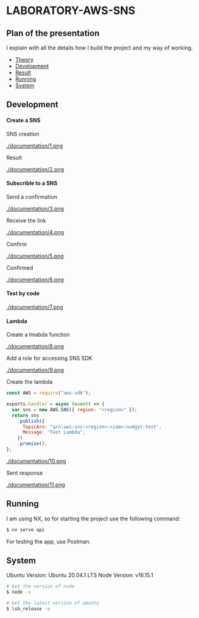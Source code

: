 # LABORATORY-AWS-SNS

## Plan of the presentation

I explain with all the details how I build the project and my way of working.

- [Theory](#theory)
- [Development](#development)
- [Result](#result)
- [Running](#running)
- [System](#system)

## Development

#### Create a SNS

SNS creation

[./documentation/1.png](./documentation/1.png)

Result

[./documentation/2.png](./documentation/2.png)

#### Subscrible to a SNS

Send a confirmation

[./documentation/3.png](./documentation/3.png)

Receive the link

[./documentation/4.png](./documentation/4.png)

Confirm

[./documentation/5.png](./documentation/5.png)

Confirmed

[./documentation/6.png](./documentation/6.png)

#### Test by code

[./documentation/7.png](./documentation/7.png)

#### Lambda

Create a lmabda function

[./documentation/8.png](./documentation/8.png)

Add a role for accessing SNS SDK

[./documentation/9.png](./documentation/9.png)

Create the lambda

```js
const AWS = require("aws-sdk");

exports.handler = async (event) => {
  var sns = new AWS.SNS({ region: "<region>" });
  return sns
    .publish({
      TopicArn: "arn:aws:sns:<region>:<iam>:nudgyt-test",
      Message: "Test Lambda",
    })
    .promise();
};
```

[./documentation/10.png](./documentation/10.png)

Sent response

[./documentation/11.png](./documentation/11.png)

## Running

I am using NX, so for starting the project use the following command:

```bash
$ nx serve api
```

For testing the app, use Postman.

## System

Ubuntu Version: Ubuntu 20.04.1 LTS
Node Version: v16.15.1

```bash
# Get the version of node
$ node -v

# Get the latest version of ubuntu
$ lsb_release -a
```
